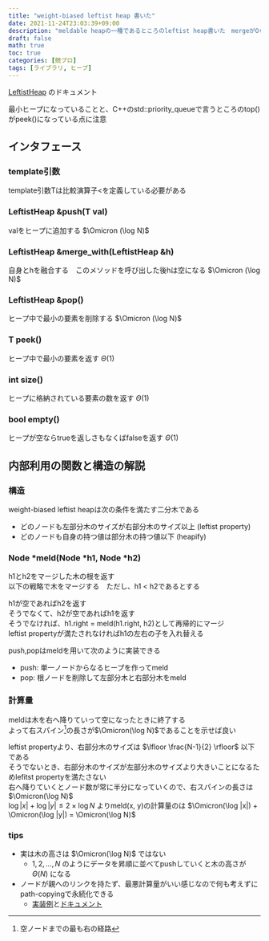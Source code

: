 ```yaml
---
title: "weight-biased leftist heap 書いた"
date: 2021-11-24T23:03:39+09:00
description: "meldable heapの一種であるところのleftist heap書いた　mergeがO(log N)でできる"
draft: false
math: true
toc: true
categories: [競プロ]
tags: [ライブラリ, ヒープ]
---
```


[LeftistHeap](https://toyama1710.github.io/cpp_library/heap/leftist_heap.hpp) のドキュメント

最小ヒープになっていることと、C++のstd::priority_queueで言うところのtop()がpeek()になっている点に注意

## インタフェース

### template引数
template引数Tは比較演算子\<を定義している必要がある

### LeftistHeap &push(T val)
valをヒープに追加する $\Omicron (\log N)$

### LeftistHeap &merge_with(LeftistHeap &h)
自身とhを融合する　このメソッドを呼び出した後hは空になる $\Omicron (\log N)$

### LeftistHeap &pop()
ヒープ中で最小の要素を削除する $\Omicron (\log N)$

### T peek()
ヒープ中で最小の要素を返す $\Theta (1)$

### int size()
ヒープに格納されている要素の数を返す $\Theta (1)$

### bool empty()
ヒープが空ならtrueを返しさもなくばfalseを返す $\Theta (1)$

## 内部利用の関数と構造の解説

### 構造
weight-biased leftist heapは次の条件を満たす二分木である
- どのノードも左部分木のサイズが右部分木のサイズ以上 (leftist property)
- どのノードも自身の持つ値は部分木の持つ値以下 (heapify)

### Node *meld(Node *h1, Node *h2)
h1とh2をマージした木の根を返す\
以下の戦略で木をマージする　ただし、h1 < h2であるとする

h1が空であればh2を返す\
そうでなくて、h2が空であればh1を返す\
そうでなければ、h1.right = meld(h1.right, h2)として再帰的にマージ\
leftist propertyが満たされなければh1の左右の子を入れ替える

push,popはmeldを用いて次のように実装できる
- push: 単一ノードからなるヒープを作ってmeld
- pop: 根ノードを削除して左部分木と右部分木をmeld

### 計算量
meldは木を右へ降りていって空になったときに終了する\
よって右スパイン[^1]の長さが$\Omicron(\log N)$であることを示せば良い
[^1]: 空ノードまでの最も右の経路

leftist propertyより、右部分木のサイズは $\lfloor \frac{N-1}{2} \rfloor$ 以下である\
そうでないとき、右部分木のサイズが左部分木のサイズより大きいことになるためlefitst propertyを満たさない\
右へ降りていくとノード数が常に半分になっていくので、右スパインの長さは$\Omicron(\log N)$\
$\log|x| + \log|y| \le 2 \times \log N$ よりmeld(x, y)の計算量のは $\Omicron(\log |x|) + \Omicron(\log |y|) = \Omicron(\log N)$

### tips
- 実は木の高さは $\Omicron(\log N)$ ではない
    - $1, 2, ... ,N$ のようにデータを昇順に並べてpushしていくと木の高さが$\Theta(N)$ になる
- ノードが親へのリンクを持たず、最悪計算量がいい感じなので何も考えずにpath-copyingで永続化できる
    - [実装例](https://toyama1710.github.io/cpp_library/heap/persistent_leftist_heap.hpp)と[ドキュメント](https://blog.toyama1710.net/posts/2021/11/24/persistent_leftist_heap/)


